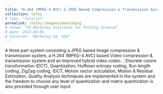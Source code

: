 ```yaml
---
title: "H.264 (MPEG-4 AVC) & JPEG Based Compression & Transmission System ["
collection: talks
# type: "Tutorial"
permalink: /talks/image&videoCoding
# venue: "UC-Berkeley Institute for Testing Science"
# date: 2013-03-01
# location: "Berkeley CA, USA"
---
```


A three part system consisting a JPEG based Image compression & transmission system, a H.264 (MPEG-4 AVC) based Video compression & transmission system and an Improved hybrid video codec. : Discrete cosine transformation (DCT), Quantization, Huffman entropy coding, Run length coding, ZigZag coding, IDCT, Motion vector aclculation, Motion & Residue Estimation, Quality Analysis techniques are implemented in the system and the freedom to choose any level of quantization and matrix quantization is also provided through user input.
